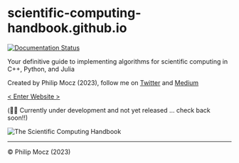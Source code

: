 # scientific-computing-handbook.github.io

[![Documentation Status](https://readthedocs.org/projects/scientific-computing-handbookgithubio/badge/?version=latest)](https://scientific-computing-handbookgithubio.readthedocs.io/en/latest/?badge=latest)


Your definitive guide to implementing algorithms for scientific computing in C++, Python, and Julia

Created by Philip Mocz (2023), follow me on [Twitter](https://twitter.com/PMocz) and [Medium](https://medium.com/@philip-mocz)

[< Enter Website >](https://scientific-computing-handbookgithubio.readthedocs.io/en/latest/)

(👷🔨 Currently under development and not yet released ... check back soon!!)

![The Scientific Computing Handbook](logo.gif)



---

&copy; Philip Mocz (2023)
